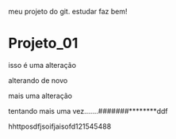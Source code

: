 meu projeto do git. estudar faz bem!
# Projeto_01
isso é uma alteração

alterando de novo

mais uma alteração

tentando mais uma vez.......#######********ddf

hhttposdfjsoifjaisofd121545488